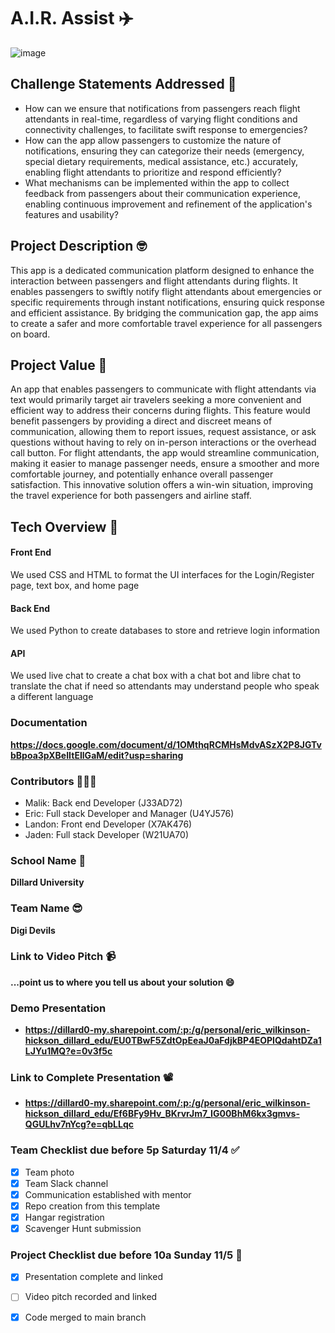 # A.I.R. Assist ✈️
![image](https://github.com/AATechCulture/Digi-Devils-Dillard-University-/assets/118021478/f5bd5c4e-52cb-4924-853e-0dc3ec21e685)

## Challenge Statements Addressed 🧐
- How can we ensure that notifications from passengers reach flight attendants in real-time, regardless
of varying flight conditions and connectivity challenges, to facilitate swift response to emergencies?
- How can the app allow passengers to customize the nature of notifications, ensuring they can categorize
their needs (emergency, special dietary requirements, medical assistance, etc.) accurately, enabling flight
attendants to prioritize and respond efficiently?
- What mechanisms can be implemented within the app to collect feedback from passengers about their
communication experience, enabling continuous improvement and refinement of the application's features and usability?

## Project Description 🤓
This app is a dedicated communication platform designed to enhance the interaction between passengers 
and flight attendants during flights. It enables passengers to swiftly notify flight attendants about 
emergencies or specific requirements through instant notifications, ensuring quick response and 
efficient assistance. By bridging the communication gap, the app aims to create a safer and more 
comfortable travel experience for all passengers on board.

## Project Value 🤑
An app that enables passengers to communicate with flight attendants via text would primarily target air travelers seeking a more convenient and efficient way to address their concerns during flights. This feature would benefit passengers by providing a direct and discreet means of communication, allowing them to report issues, request assistance, or ask questions without having to rely on in-person interactions or the overhead call button. For flight attendants, the app would streamline communication, making it easier to manage passenger needs, ensure a smoother and more comfortable journey, and potentially enhance overall passenger satisfaction. This innovative solution offers a win-win situation, 
improving the travel experience for both passengers and airline staff.

## Tech Overview 🤖
#### Front End
We used CSS and HTML to format the UI interfaces for the Login/Register page, text box, and home page

#### Back End
We used Python to create databases to store and retrieve login information

#### API
We used live chat to create a chat box with a chat bot and libre chat to translate the chat if need so attendants may understand people who speak a different language

### Documentation
**https://docs.google.com/document/d/1OMthqRCMHsMdvASzX2P8JGTvbBpoa3pXBeIItEIlGaM/edit?usp=sharing**

### Contributors 🙋🏾‍♂️
+ Malik: Back end Developer (J33AD72)
+ Eric: Full stack Developer and Manager (U4YJ576)
+ Landon: Front end Developer (X7AK476)
+ Jaden: Full stack Developer (W21UA70)

### School Name  🏢
**Dillard University**

### Team Name 😎
**Digi Devils**

### Link to Video Pitch 📹
**...point us to where you tell us about your solution 😄**

### Demo Presentation
+ **https://dillard0-my.sharepoint.com/:p:/g/personal/eric_wilkinson-hickson_dillard_edu/EU0TBwF5ZdtOpEeaJ0aFdjkBP4EOPIQdahtDZa1LJYu1MQ?e=0v3f5c**
### Link to Complete Presentation 📽
+ **https://dillard0-my.sharepoint.com/:p:/g/personal/eric_wilkinson-hickson_dillard_edu/Ef6BFy9Hv_BKrvrJm7_IG00BhM6kx3gmvs-QGULhv7nYcg?e=qbLLqc**

### Team Checklist due before 5p Saturday 11/4 ✅
- [x] Team photo
- [x] Team Slack channel
- [x] Communication established with mentor
- [x] Repo creation from this template
- [x] Hangar registration
- [x] Scavenger Hunt submission

### Project Checklist due before 10a Sunday 11/5 🏁
- [x] Presentation complete and linked
- [ ] Video pitch recorded and linked
- [x] Code merged to main branch


